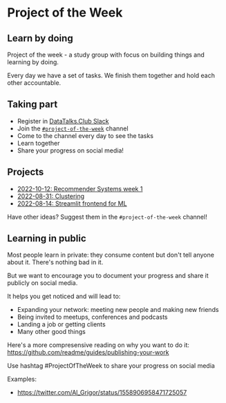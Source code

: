 # Project of the Week

## Learn by doing

Project of the week - a study group with focus on building
things and learning by doing. 

Every day we have a set of tasks. We finish
them together and hold each other accountable.


## Taking part

* Register in [DataTalks.Club Slack](https://datatalks.club/slack.html)
* Join the [`#project-of-the-week`](https://app.slack.com/client/T01ATQK62F8/C02BP4FQH36) channel
* Come to the channel every day to see the tasks
* Learn together
* Share your progress on social media!


## Projects 

* [2022-10-12: Recommender Systems week 1](2022-10-12-recommenders-1.md)
* [2022-08-31: Clustering](2022-08-31-clustering.md)
* [2022-08-14: Streamlit frontend for ML](2022-08-14-frontend.md)

Have other ideas? Suggest them in the `#project-of-the-week` channel! 


## Learning in public

Most people learn in private: they consume content but don't tell
anyone about it. There's nothing bad in it.

But we want to encourage you to document your progress and
share it publicly on social media.

It helps you get noticed and will lead to: 

* Expanding your network: meeting new people and making new friends
* Being invited to meetups, conferences and podcasts
* Landing a job or getting clients
* Many other good things

Here's a more compresensive reading on why you want to do it: https://github.com/readme/guides/publishing-your-work

Use hashtag #ProjectOfTheWeek to share your progress on social media

Examples:

* https://twitter.com/Al_Grigor/status/1558906958471725057

